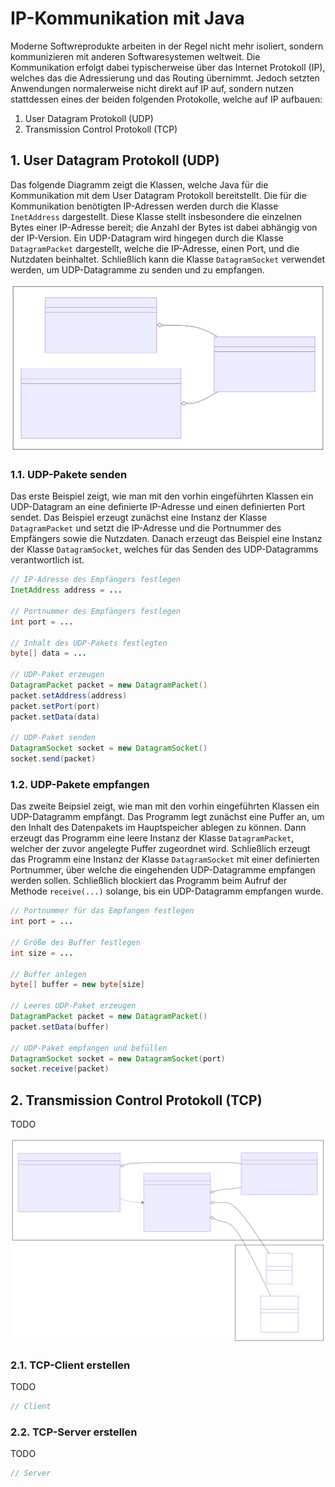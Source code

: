 # IP-Kommunikation mit Java

Moderne Softwreprodukte arbeiten in der Regel nicht mehr isoliert, sondern kommunizieren mit anderen Softwaresystemen weltweit.
Die Kommunikation erfolgt dabei typischerweise über das Internet Protokoll (IP), welches das die Adressierung und das Routing übernimmt.
Jedoch setzten Anwendungen normalerweise nicht direkt auf IP auf, sondern nutzen stattdessen eines der beiden folgenden Protokolle, welche auf IP aufbauen:

1. User Datagram Protokoll (UDP)
1. Transmission Control Protokoll (TCP)

## 1. User Datagram Protokoll (UDP)

Das folgende Diagramm zeigt die Klassen, welche Java für die Kommunikation mit dem User Datagram Protokoll bereitstellt.
Die für die Kommunikation benötigten IP-Adressen werden durch die Klasse `InetAddress` dargestellt.
Diese Klasse stellt insbesondere die einzelnen Bytes einer IP-Adresse bereit; die Anzahl der Bytes ist dabei abhängig von der IP-Version.
Ein UDP-Datagram wird hingegen durch die Klasse `DatagramPacket` dargestellt, welche die IP-Adresse, einen Port, und die Nutzdaten beinhaltet.
Schließlich kann die Klasse `DatagramSocket` verwendet werden, um UDP-Datagramme zu senden und zu empfangen.

![](../Grafiken/Net/UDP.svg)

### 1.1. UDP-Pakete senden

Das erste Beispiel zeigt, wie man mit den vorhin eingeführten Klassen ein UDP-Datagram an eine definierte IP-Adresse und einen definierten Port sendet.
Das Beispiel erzeugt zunächst eine Instanz der Klasse `DatagramPacket` und setzt die IP-Adresse und die Portnummer des Empfängers sowie die Nutzdaten.
Danach erzeugt das Beispiel eine Instanz der Klasse `DatagramSocket`, welches für das Senden des UDP-Datagramms verantwortlich ist.

```java
// IP-Adresse des Empfängers festlegen
InetAddress address = ...

// Portnummer des Empfängers festlegen
int port = ...

// Inhalt des UDP-Pakets festlegten
byte[] data = ...

// UDP-Paket erzeugen
DatagramPacket packet = new DatagramPacket()
packet.setAddress(address)
packet.setPort(port)
packet.setData(data)

// UDP-Paket senden
DatagramSocket socket = new DatagramSocket()
socket.send(packet)
```

### 1.2. UDP-Pakete empfangen

Das zweite Beipsiel zeigt, wie man mit den vorhin eingeführten Klassen ein UDP-Datagramm empfängt.
Das Programm legt zunächst eine Puffer an, um den Inhalt des Datenpakets im Hauptspeicher ablegen zu können.
Dann erzeugt das Programm eine leere Instanz der Klasse `DatagramPacket`, welcher der zuvor angelegte Puffer zugeordnet wird.
Schließlich erzeugt das Programm eine Instanz der Klasse `DatagramSocket` mit einer definierten Portnummer, über welche die eingehenden UDP-Datagramme empfangen werden sollen.
Schließlich blockiert das Programm beim Aufruf der Methode `receive(...)` solange, bis ein UDP-Datagramm empfangen wurde.

```java
// Portnummer für das Empfangen festlegen
int port = ...

// Größe des Buffer festlegen
int size = ...

// Buffer anlegen
byte[] buffer = new byte[size]

// Leeres UDP-Paket erzeugen
DatagramPacket packet = new DatagramPacket()
packet.setData(buffer)

// UDP-Paket empfangen und befüllen
DatagramSocket socket = new DatagramSocket(port)
socket.receive(packet)
```

## 2. Transmission Control Protokoll (TCP)

TODO

![](../Grafiken/Net/TCP.svg)

### 2.1. TCP-Client erstellen

TODO

```java
// Client
```

### 2.2. TCP-Server erstellen

TODO

```java
// Server
```